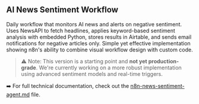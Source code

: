 
## AI News Sentiment Workflow

Daily workflow that monitors AI news and alerts on negative sentiment. Uses NewsAPI to fetch headlines, applies keyword-based sentiment analysis with embedded Python, stores results in Airtable, and sends email notifications for negative articles only. Simple yet effective implementation showing n8n's ability to combine visual workflow design with custom code.

> ⚠️ Note: This version is a starting point and **not yet production-grade**. We're currently working on a more robust implementation using advanced sentiment models and real-time triggers.

➡️ For full technical documentation, check out the [n8n-news-sentiment-agent.md](./n8n-news-sentiment-agent.md) file.

